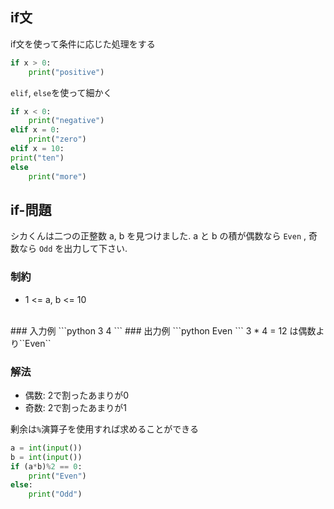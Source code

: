 
## if文
if文を使って条件に応じた処理をする
```python
if x > 0:
    print("positive")
```

``elif``, ``else``を使って細かく

```python
if x < 0:
    print("negative")
elif x = 0:
    print("zero")
elif x = 10:
print("ten")
else
    print("more")
```

## if-問題
シカくんは二つの正整数 a, b を見つけました.
a と b の積が偶数なら ``Even`` , 奇数なら ``Odd`` を出力して下さい.
### 制約
- 1 <= a, b <= 10
<br>
### 入力例
```python
3
4
```
### 出力例
```python
Even
```
3 * 4 = 12 は偶数より``Even``

### 解法

- 偶数: 2で割ったあまりが0
- 奇数: 2で割ったあまりが1  

剰余は``%``演算子を使用すれば求めることができる

```python
a = int(input())
b = int(input())
if (a*b)%2 == 0:
    print("Even")
else:
    print("Odd")
```
